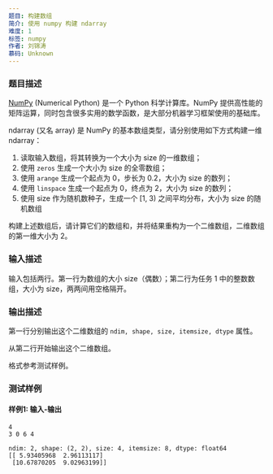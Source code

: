 ```yaml
---
题目: 构建数组
简介: 使用 numpy 构建 ndarray
难度: 1
标签: numpy
作者: 刘锦涛
慕码: Unknown
---
```


### 题目描述

[NumPy](http://www.numpy.org/) (Numerical Python) 是一个 Python 科学计算库。NumPy 提供高性能的矩阵运算，同时包含很多实用的数学函数，是大部分机器学习框架使用的基础库。

ndarray (又名 array) 是 NumPy 的基本数组类型，请分别使用如下方式构建一维 ndarray：

1. 读取输入数组，将其转换为一个大小为 size 的一维数组；
2. 使用 `zeros` 生成一个大小为 size 的全零数组；
3. 使用 `arange` 生成一个起点为 0，步长为 0.2，大小为 size 的数列；
4. 使用 `linspace` 生成一个起点为 0，终点为 2，大小为 size 的数列；
5. 使用 size 作为随机数种子，生成一个 [1, 3) 之间平均分布，大小为 size 的随机数组

构建上述数组后，请计算它们的数组和，并将结果重构为一个二维数组，二维数组的第一维大小为 2。

### 输入描述

输入包括两行。第一行为数组的大小 size（偶数）；第二行为任务 1 中的整数数组，大小为 size，两两间用空格隔开。

### 输出描述

第一行分别输出这个二维数组的 `ndim, shape, size, itemsize, dtype` 属性。

从第二行开始输出这个二维数组。

格式参考测试样例。

### 测试样例

#### 样例1: 输入-输出

```
4
3 0 6 4
```

```
ndim: 2, shape: (2, 2), size: 4, itemsize: 8, dtype: float64
[[ 5.93405968  2.96113117]
 [10.67870205  9.02963199]]
```

